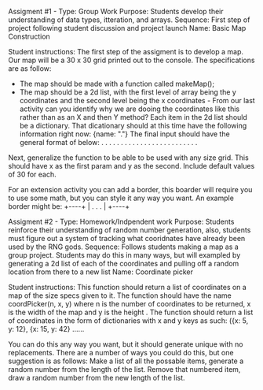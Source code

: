Assigment #1 - 
Type: Group Work
Purpose: Students develop their understanding of data types, itteration, and arrays.
Sequence: First step of project following student discussion and project launch
Name: Basic Map Construction

Student instructions:
The first step of the assigment is to develop a map. Our map will be a 30 x 30 grid printed out to the console. The specifications are as follow:
- The map should be made with a function called makeMap();
- The map should be a 2d list, with the first level of array being the y coordinates and the second level being the x coordinates - 
From our last activity can you identify why we are dooing the coordinates like this rather than as an X and then Y method?
Each item in the 2d list should be a dictionary. That dicationary should at this time have the following information right now:
{name: "."}
The final input should have the general format of below:
. . . . .
. . . . .
. . . . .
. . . . .
. . . . .

Next, generalize the function to be able to be used with any size grid. This should have x as the first param and y as the second. Include default values of 30 for each.

For an extension activity you can add a border, this boarder will require you to use some math, but you can style it any way you want. An example border might be:
+----+
| . . . |
+----+


Assigment #2 - 
Type: Homework/Indpendent work
Purpose: Students reinforce their understanding of random number generation, also, students must figure out a system of tracking what cooridnates have already been used by the RNG gods.
Sequence: Follows students making a map as a group project. Students may do this in many ways, but will exampled by generating a 2d list of each of the coordinates and pulling off a random location from there to a new list
Name: Coordinate picker

Student instructions:
This function should return a list of coordinates on a map of the size specs given to it. 
The function should have the name coordPicker(n, x, y) where n is the number of coordinates to be returned, x is the width of the map and y is the height .
The function should return a list of coordinates in the form of dictionaries with x and y keys as such: ({x: 5, y: 12}, {x: 15, y: 42} ...... 

You can do this any way you want, but it should generate unique with no replacements. There are a number of ways you could do this, but one suggestion is as follows:
Make a list of all the possable items, generate a random number from the length of the list. Remove that numbered item, draw a random number from the new length of the list.